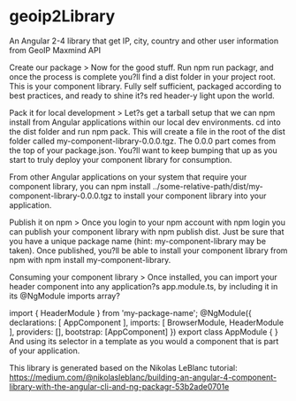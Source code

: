 # geoip2Library
An Angular 2-4 library that get IP, city, country and other user information from GeoIP Maxmind API


Create our package >
Now for the good stuff. Run npm run packagr, and once the process is complete you?ll find a dist folder in your project root. This is your component library. Fully self sufficient, packaged according to best practices, and ready to shine it?s red header-y light upon the world.

Pack it for local development >
Let?s get a tarball setup that we can npm install from Angular applications within our local dev environments. cd into the dist folder and run npm pack. This will create a file in the root of the dist folder called my-component-library-0.0.0.tgz. The 0.0.0 part comes from the top of your package.json. You?ll want to keep bumping that up as you start to truly deploy your component library for consumption.

From other Angular applications on your system that require your component library, you can npm install ../some-relative-path/dist/my-component-library-0.0.0.tgz to install your component library into your application.

Publish it on npm > 
Once you login to your npm account with npm login you can publish your component library with npm publish dist. Just be sure that you have a unique package name (hint: my-component-library may be taken). Once published, you?ll be able to install your component library from npm with npm install my-component-library.

Consuming your component library > 
Once installed, you can import your header component into any application?s app.module.ts, by including it in its @NgModule imports array?


import { HeaderModule } from 'my-package-name';
@NgModule({
  declarations: [
    AppComponent
  ],
  imports: [
    BrowserModule,
    HeaderModule
  ],
  providers: [],
  bootstrap: [AppComponent]
})
export class AppModule { }
And using its selector in a template as you would a component that is part of your application.


This library is generated based on the Nikolas LeBlanc tutorial: https://medium.com/@nikolasleblanc/building-an-angular-4-component-library-with-the-angular-cli-and-ng-packagr-53b2ade0701e
